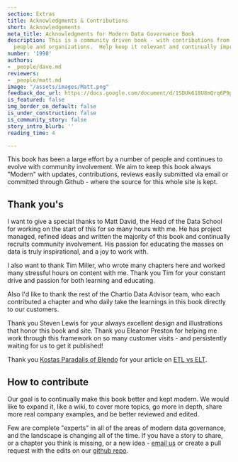 ```yaml
---
section: Extras
title: Acknowledgments & Contributions
short: Acknowledgements
meta_title: Acknowledgments for Modern Data Governance Book
description: This is a community driven book - with contributions from many different
  people and organizations.  Help keep it relevant and continually improving.
number: '1998'
authors:
- _people/dave.md
reviewers:
- _people/matt.md
image: "/assets/images/Matt.png"
feedback_doc_url: https://docs.google.com/document/d/1SDUk618U8mQrq6P9pCXaePxm7aX953wO28D7FxrZ6_w/edit?usp=sharing
is_featured: false
img_border_on_default: false
is_under_construction: false
is_community_story: false
story_intro_blurb: ''
reading_time: 4

---
```

This book has been a large effort by a number of people and continues to evolve with community involvement.  We aim to keep this book always "Modern" with updates, contributions, reviews easily submitted via email or committed through Github - where the source for this whole site is kept.

## Thank you's

I want to give a special thanks to Matt David, the Head of the Data School for working on the start of this for so many hours with me. He has project managed, refined ideas and written the majority of this book and continually recruits community involvement.  His passion for educating the masses on data is truly inspirational, and a joy to work with.

I also want to thank Tim Miller, who wrote many chapters here and worked many stressful hours on content with me. Thank you Tim for your constant drive and passion for both learning and educating.

Also I'd like to thank the rest of the Chartio Data Advisor team, who each contributed a chapter and who daily take the learnings in this book directly to our customers.

Thank you Steven Lewis for your always excellent design and illustrations that honor this book and site. Thank you Eleanor Preston for helping me work through this framework on so many customer visits - and persistently waiting for us to get it published!

Thank you [Kostas Paradalis of Blendo](https://www.blendo.co) for your article on [ETL vs ELT](/data-governance/etl-vs-elt/).

## How to contribute

Our goal is to continually make this book better and kept modern.  We would like to expand it, like a wiki, to cover more topics, go more in depth, share more real company examples, and be better reviewed and edited.

Few are complete "experts" in all of the areas of modern data governance, and the landscape is changing all of the time. If you have a story to share, or a chapter you think is missing, or a new idea - [email us](mailto:mdavid@dataschool.com) or create a pull request with the edits on our [github repo](https://github.com/chartio/dataschool).